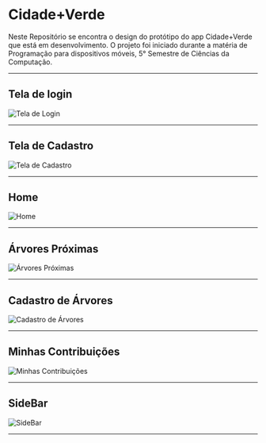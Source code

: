 # Cidade+Verde

Neste Repositório se encontra o design do protótipo do app Cidade+Verde que está em desenvolvimento.
O projeto foi iniciado durante a matéria de Programação para dispositivos móveis, 5° Semestre de Ciências da Computação.

---

## Tela de login

![Tela de Login](Design_de_Prototipo/1.png)

---

## Tela de Cadastro

![Tela de Cadastro](Design_de_Prototipo/2.png)

---

## Home

![Home](Design_de_Prototipo/3.png)

---

## Árvores Próximas

![Árvores Próximas](Design_de_Prototipo/4.png)

---

## Cadastro de Árvores

![Cadastro de Árvores](Design_de_Prototipo/5.png)

---

## Minhas Contribuições

![Minhas Contribuições](Design_de_Prototipo/6.png)

---

## SideBar

![SideBar](Design_de_Prototipo/7.png)

---